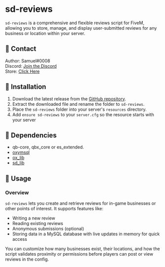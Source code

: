 # sd-reviews

`sd-reviews` is a comprehensive and flexible reviews script for FiveM, allowing you to store, manage, and display user-submitted reviews for any business or location within your server.



## 🔔 Contact

Author: Samuel#0008  
Discord: [Join the Discord](https://discord.gg/FzPehMQaBQ)  
Store: [Click Here](https://fivem.samueldev.shop)

## 💾 Installation

1. Download the latest release from the [GitHub repository](https://github.com/Samuels-Development/sd_reviews/releases).
2. Extract the downloaded file and rename the folder to `sd-reviews`.
3. Place the `sd-reviews` folder into your server's `resources` directory.
4. Add `ensure sd-reviews` to your `server.cfg` so the resource starts with your server


## 📖 Dependencies
- qb-core, qbx_core or es_extended.
- [oxymsql](https://github.com/overextended/oxmysql)
- [ox_lib](https://github.com/overextended/ox_lib)
- [sd_lib](https://github.com/Samuels-Development/sd_lib/releases)

## 📖 Usage

### Overview

`sd-reviews` lets you create and retrieve reviews for in-game businesses or other points of interest. It supports features like:

- Writing a new review
- Reading existing reviews
- Anonymous submissions (optional)
- Storing data in a MySQL database with live updates in memory for quick access

You can customize how many businesses exist, their locations, and how the script validates proximity or permissions before players can post or view reviews in the config.
